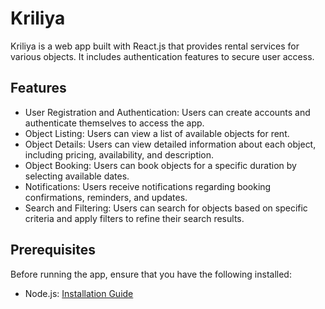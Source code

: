# Kriliya

Kriliya is a web app built with React.js that provides rental services for various objects. It includes authentication features to secure user access.

## Features

- User Registration and Authentication: Users can create accounts and authenticate themselves to access the app.
- Object Listing: Users can view a list of available objects for rent.
- Object Details: Users can view detailed information about each object, including pricing, availability, and description.
- Object Booking: Users can book objects for a specific duration by selecting available dates.
- Notifications: Users receive notifications regarding booking confirmations, reminders, and updates.
- Search and Filtering: Users can search for objects based on specific criteria and apply filters to refine their search results.

## Prerequisites
 
Before running the app, ensure that you have the following installed:

- Node.js: [Installation Guide](https://nodejs.org/en/download/)

